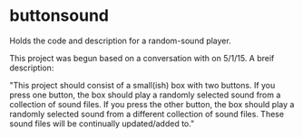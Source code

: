 # buttonsound
Holds the code and description for a random-sound player.

This project was begun based on a conversation with on 5/1/15. A breif description:

"This project should consist of a small(ish) box with two buttons. If you press one button, the box should play a randomly selected sound from a collection of sound files. If you press the other button, the box should play a randomly selected sound from a different collection of sound files. These sound files will be continually updated/added to."
